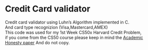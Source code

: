 # Credit Card validator
Credit card validator using Luhn’s Algorithm implemented in C.  
And card type recognizion (Visa,Mastercard,AMEX)  
This code was used for my 1st Week CS50x Harvard Credit Problem,  
if you come from the CS50 course please keep in mind the [Academic Honesty paper](https://cs50.harvard.edu/x/2021/honesty/) And do not copy.
